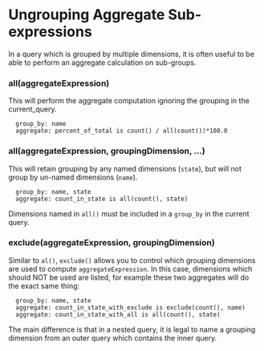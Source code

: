 # Ungrouping Aggregate Sub-expressions

In a query which is grouped by multiple dimensions, it is often useful to be
able to perform an aggregate calculation on sub-groups.

### **all(aggregateExpression)**

This will perform the aggregate computation ignoring the grouping in the
current_query.

```
  group_by: name
  aggregate: percent_of_total is count() / all(count())*100.0
```

### **all(aggregateExpression, groupingDimension, ...)**

This will retain grouping by any named dimensions (`state`), but will not group by un-named dimensions (`name`).

```
  group_by: name, state
  aggregate: count_in_state is all(count(), state)
```

Dimensions named in `all()` must be included in a `group_by` in the current query.

### **exclude(aggregateExpression, groupingDimension)**

Similar to `al()`,  `exclude()` allows you to control which grouping dimensions are
used to compute `aggregateExpression`. In this case, dimensions which should NOT be used are listed, for example these two aggregates will do the exact same thing:

```
  group_by: name, state
  aggregate: count_in_state_with_exclude is exclude(count(), name)
  aggregate: count_in_state_with_all is all(count(), state)
```

The main difference is that in a nested query, it is legal to name a grouping dimension from an outer query which contains the inner query.
